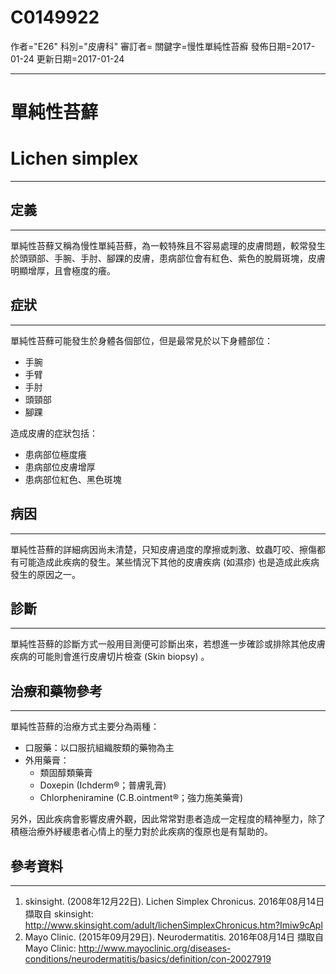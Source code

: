 # C0149922
作者="E26"
科別="皮膚科"
審訂者=
關鍵字=慢性單純性苔癬
發佈日期=2017-01-24
更新日期=2017-01-24

----------
# 單純性苔蘚
# Lichen simplex
----------
## 定義
----------

單純性苔蘚又稱為慢性單純苔蘚，為一較特殊且不容易處理的皮膚問題，較常發生於頭頸部、手腕、手肘、腳踝的皮膚，患病部位會有紅色、紫色的脫屑斑塊，皮膚明顯增厚，且會極度的癢。

## 症狀
----------

單純性苔蘚可能發生於身體各個部位，但是最常見於以下身體部位：

- 手腕
- 手臂
- 手肘
- 頭頸部
- 腳踝

造成皮膚的症狀包括：

- 患病部位極度癢
- 患病部位皮膚增厚
- 患病部位紅色、黑色斑塊
## 病因
----------

單純性苔蘚的詳細病因尚未清楚，只知皮膚過度的摩擦或刺激、蚊蟲叮咬、擦傷都有可能造成此疾病的發生。某些情況下其他的皮膚疾病 (如濕疹) 也是造成此疾病發生的原因之一。

## 診斷
----------

單純性苔蘚的診斷方式一般用目測便可診斷出來，若想進一步確診或排除其他皮膚疾病的可能則會進行皮膚切片檢查 (Skin biopsy) 。

## 治療和藥物參考
----------

單純性苔蘚的治療方式主要分為兩種：

- 口服藥：以口服抗組織胺類的藥物為主
- 外用藥膏：
  - 類固醇類藥膏
  - Doxepin (Ichderm®；普膚乳膏)
  - Chlorpheniramine (C.B.ointment®；強力施美藥膏)

另外，因此疾病會影響皮膚外觀，因此常常對患者造成一定程度的精神壓力，除了積極治療外紓緩患者心情上的壓力對於此疾病的復原也是有幫助的。

## 參考資料
----------
1. skinsight. (2008年12月22日). Lichen Simplex Chronicus. 2016年08月14日 擷取自 skinsight:
  http://www.skinsight.com/adult/lichenSimplexChronicus.htm?Imiw9cApl
2. Mayo Clinic. (2015年09月29日). Neurodermatitis. 2016年08月14日 擷取自Mayo Clinic:
  http://www.mayoclinic.org/diseases-conditions/neurodermatitis/basics/definition/con-20027919

